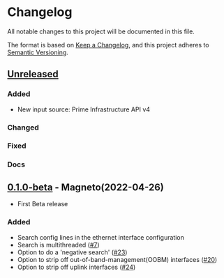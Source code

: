 # Changelog

All notable changes to this project will be documented in this file.

The format is based on [Keep a Changelog](https://keepachangelog.com/en/1.0.0/),
and this project adheres to [Semantic Versioning](https://semver.org/spec/v2.0.0.html).

## [Unreleased]
### Added
- New input source: Prime Infrastructure API v4

### Changed

### Fixed

### Docs



## [0.1.0-beta] - Magneto(2022-04-26)
- First Beta release

### Added
- Search config lines in the ethernet interface configuration
- Search is multithreaded ([#7](https://github.com/Bofrostmann07/network-toolkit/issues/7))
- Option to do a 'negative search' ([#23](https://github.com/Bofrostmann07/network-toolkit/issues/23))
- Option to strip off out-of-band-management(OOBM) interfaces ([#20](https://github.com/Bofrostmann07/network-toolkit/issues/20))
- Option to strip off uplink interfaces ([#24](https://github.com/Bofrostmann07/network-toolkit/issues/24))



[Unreleased]: https://github.com/Bofrostmann07/network-toolkit/compare/v0.1.0-beta...HEAD
[0.1.0-beta]: https://github.com/Bofrostmann07/network-toolkit/releases/tag/v0.1.0-beta
